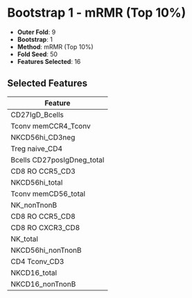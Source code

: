 # Bootstrap 1 - mRMR (Top 10%)

- **Outer Fold**: 9
- **Bootstrap**: 1
- **Method**: mRMR (Top 10%)
- **Fold Seed**: 50
- **Features Selected**: 16

## Selected Features

| Feature |
|---------|
| CD27IgD_Bcells |
| Tconv memCCR4_Tconv |
| NKCD56hi_CD3neg |
| Treg naive_CD4 |
| Bcells CD27posIgDneg_total |
| CD8 RO CCR5_CD3 |
| NKCD56hi_total |
| Tconv memCD56_total |
| NK_nonTnonB |
| CD8 RO CCR5_CD8 |
| CD8 RO CXCR3_CD8 |
| NK_total |
| NKCD56hi_nonTnonB |
| CD4 Tconv_CD3 |
| NKCD16_total |
| NKCD16_nonTnonB |
